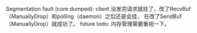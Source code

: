 Segmentation fault (core dumped):
    client 没发完请求就挂了，改了RecvBuf（ManuallyDrop）和polling（daemon）之后还是会挂，
           在改了SendBuf（ManuallyDrop）就成功了。
    future todo: 内存管理需要重视一下。